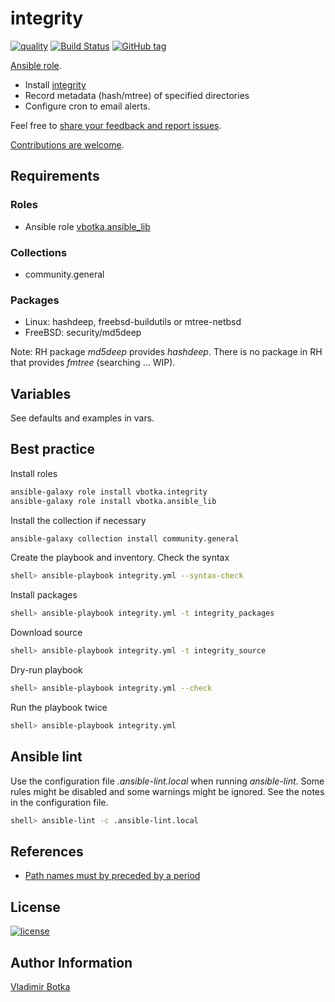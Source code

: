# integrity

[![quality](https://img.shields.io/ansible/quality/27910)](https://galaxy.ansible.com/vbotka/integrity)
[![Build Status](https://app.travis-ci.com/vbotka/ansible-integrity.svg?branch=master)](https://app.travis-ci.com/vbotka/ansible-integrity)
[![GitHub tag](https://img.shields.io/github/v/tag/vbotka/ansible-integrity)](https://github.com/vbotka/ansible-integrity/tags)

[Ansible role](https://galaxy.ansible.com/vbotka/integrity/).
- Install [integrity](https://github.com/vbotka/integrity)
- Record metadata (hash/mtree) of specified directories
- Configure cron to email alerts.

Feel free to [share your feedback and report issues](https://github.com/vbotka/ansible-integrity/issues).

[Contributions are welcome](https://github.com/firstcontributions/first-contributions).


## Requirements

### Roles

* Ansible role [vbotka.ansible_lib](https://galaxy.ansible.com/vbotka/ansible_lib)

### Collections

* community.general


### Packages

* Linux: hashdeep, freebsd-buildutils or mtree-netbsd
* FreeBSD: security/md5deep

Note: RH package *md5deep* provides *hashdeep*. There is no package in RH that provides *fmtree* (searching ... WIP).


## Variables

See defaults and examples in vars.


## Best practice

Install roles

```bash
ansible-galaxy role install vbotka.integrity
ansible-galaxy role install vbotka.ansible_lib
```

Install the collection if necessary

```bash
ansible-galaxy collection install community.general
```

Create the playbook and inventory. Check the syntax

```bash
shell> ansible-playbook integrity.yml --syntax-check
```

Install packages

```bash
shell> ansible-playbook integrity.yml -t integrity_packages
```

Download source

```bash
shell> ansible-playbook integrity.yml -t integrity_source
```

Dry-run playbook

```bash
shell> ansible-playbook integrity.yml --check
```

Run the playbook twice

```bash
shell> ansible-playbook integrity.yml
```


## Ansible lint

Use the configuration file *.ansible-lint.local* when running
*ansible-lint*. Some rules might be disabled and some warnings might
be ignored. See the notes in the configuration file.

```bash
shell> ansible-lint -c .ansible-lint.local
```


## References

- [Path names must by preceded by a period](http://unix.stackexchange.com/questions/316210/mtree8-use-of-o/316614)


## License

[![license](https://img.shields.io/badge/license-BSD-red.svg)](https://www.freebsd.org/doc/en/articles/bsdl-gpl/article.html)


## Author Information

[Vladimir Botka](https://botka.info)
